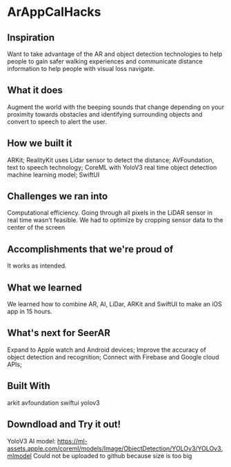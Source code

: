 # ArAppCalHacks
## Inspiration
Want to take advantage of the AR and object detection technologies to help people to gain safer walking experiences and communicate distance information to help people with visual loss navigate.

## What it does
Augment the world with the beeping sounds that change depending on your proximity towards obstacles and identifying surrounding objects and convert to speech to alert the user.

## How we built it
ARKit; RealityKit uses Lidar sensor to detect the distance; AVFoundation, text to speech technology; CoreML with YoloV3 real time object detection machine learning model; SwiftUI

## Challenges we ran into
Computational efficiency. Going through all pixels in the LiDAR sensor in real time wasn’t feasible. We had to optimize by cropping sensor data to the center of the screen

## Accomplishments that we're proud of
It works as intended.

## What we learned
We learned how to combine AR, AI, LiDar, ARKit and SwiftUI to make an iOS app in 15 hours.

## What's next for SeerAR
Expand to Apple watch and Android devices; Improve the accuracy of object detection and recognition; Connect with Firebase and Google cloud APIs;

## Built With
arkit
avfoundation
swiftui
yolov3

## Downdload and Try it out!

YoloV3 AI model: https://ml-assets.apple.com/coreml/models/Image/ObjectDetection/YOLOv3/YOLOv3.mlmodel
Could not be uploaded to github because size is too big

